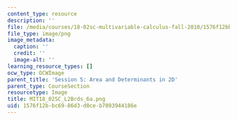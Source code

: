 ```yaml
---
content_type: resource
description: ''
file: /media/courses/18-02sc-multivariable-calculus-fall-2010/1576f12bbc6986d3d0ceb7093944186e_MIT18_02SC_L2Brds_6a.png
file_type: image/png
image_metadata:
  caption: ''
  credit: ''
  image-alt: ''
learning_resource_types: []
ocw_type: OCWImage
parent_title: 'Session 5: Area and Determinants in 2D'
parent_type: CourseSection
resourcetype: Image
title: MIT18_02SC_L2Brds_6a.png
uid: 1576f12b-bc69-86d3-d0ce-b7093944186e
---
```

